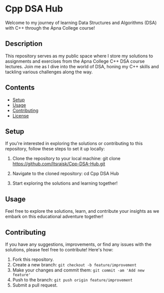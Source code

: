 # Cpp DSA Hub

Welcome to my journey of learning Data Structures and Algorithms (DSA) with C++ through the Apna College course!

## Description

This repository serves as my public space where I store my solutions to assignments and exercises from the Apna College C++ DSA course lectures. Join me as I dive into the world of DSA, honing my C++ skills and tackling various challenges along the way.

## Contents

- [Setup](#setup)
- [Usage](#usage)
- [Contributing](#contributing)
- [License](#license)

## Setup

If you're interested in exploring the solutions or contributing to this repository, follow these steps to set it up locally:

1. Clone the repository to your local machine:
git clone https://github.com/Itsrajsk/Cpp-DSA-Hub.git


2. Navigate to the cloned repository:
cd Cpp DSA Hub


3. Start exploring the solutions and learning together!

## Usage

Feel free to explore the solutions, learn, and contribute your insights as we embark on this educational adventure together!

## Contributing

If you have any suggestions, improvements, or find any issues with the solutions, please feel free to contribute! Here's how:

1. Fork this repository.
2. Create a new branch: `git checkout -b feature/improvement`
3. Make your changes and commit them: `git commit -am 'Add new feature'`
4. Push to the branch: `git push origin feature/improvement`
5. Submit a pull request.
